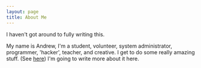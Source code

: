 ```yaml
---
layout: page
title: About Me
---
```


<p class="message">
   I haven't got around to fully writing this.
</p>

My name is Andrew, I'm a student, volunteer, system administrator, programmer, 'hacker', teacher, and creative. I get to do some really amazing stuff. (See <a href="{{ site.baseurl }}/history/">here</a>) I'm going to write more about it here.